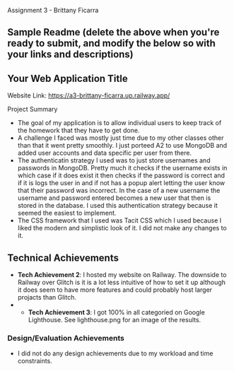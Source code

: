 Assignment 3 - 
Brittany Ficarra

Sample Readme (delete the above when you're ready to submit, and modify the below so with your links and descriptions)
---

## Your Web Application Title

Website Link: https://a3-brittany-ficarra.up.railway.app/

Project Summary
- The goal of my application is to allow individual users to keep track of the homework that they have to get done.
- A challenge I faced was mostly just time due to my other classes other than that it went pretty smoothly. I just porteed A2 to use MongoDB and added user accounts and data specific per user from there.
- The authenticatin strategy I used was to just store usernames and passwords in MongoDB. Pretty much it checks if the username exists in which case if it does exist it then checks if the password is correct and if it is logs the user in and if not has a popup alert letting the user know that their password was incorrect. In the case of a new username the username and password entered becomes a new user that then is stored in the database. I used this authentication strategy because it seemed the easiest to implement.
- The CSS framework that I used was Tacit CSS which I used because I liked the modern and simplistic look of it. I did not make any changes to it.

## Technical Achievements
- **Tech Achievement 2**: I hosted my website on Railway. The downside to Railway over Glitch is it is a lot less intuitive of how to set it up although it does seem to have more features and could probably host larger projacts than Glitch.
- - **Tech Achievement 3**: I got 100% in all categoried on Google Lighthouse. See lighthouse.png for an image of the results.

### Design/Evaluation Achievements
- I did not do any design achievements due to my workload and time constraints.
